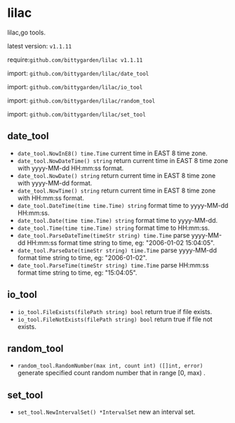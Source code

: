 # lilac

lilac,go tools.

latest version: `v1.1.11`

require:`github.com/bittygarden/lilac v1.1.11`

import: `github.com/bittygarden/lilac/date_tool`

import: `github.com/bittygarden/lilac/io_tool`

import: `github.com/bittygarden/lilac/random_tool`

import: `github.com/bittygarden/lilac/set_tool`

## date_tool

* `date_tool.NowInE8() time.Time` current time in EAST 8 time zone.
* `date_tool.NowDateTime() string` return current time in EAST 8 time zone with yyyy-MM-dd HH:mm:ss format.
* `date_tool.NowDate() string` return current time in EAST 8 time zone with yyyy-MM-dd format.
* `date_tool.NowTime() string` return current time in EAST 8 time zone with HH:mm:ss format.
* `date_tool.DateTime(time time.Time) string` format time to yyyy-MM-dd HH:mm:ss.
* `date_tool.Date(time time.Time) string` format time to yyyy-MM-dd.
* `date_tool.Time(time time.Time) string` format time to HH:mm:ss.
* `date_tool.ParseDateTime(timeStr string) time.Time` parse yyyy-MM-dd HH:mm:ss format time string to time, eg: "2006-01-02 15:04:05".
* `date_tool.ParseDate(timeStr string) time.Time` parse yyyy-MM-dd format time string to time, eg: "2006-01-02".
* `date_tool.ParseTime(timeStr string) time.Time` parse HH:mm:ss format time string to time, eg: "15:04:05".

## io_tool

* `io_tool.FileExists(filePath string) bool` return true if file exists.
* `io_tool.FileNotExists(filePath string) bool` return true if file not exists.

## random_tool

* `random_tool.RandomNumber(max int, count int) ([]int, error)` generate specified count random number that in range [0, max) .

## set_tool

* `set_tool.NewIntervalSet() *IntervalSet` new an interval set.
